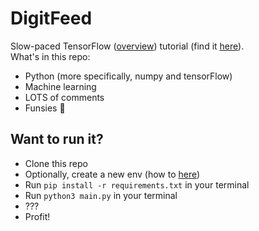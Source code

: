 # DigitFeed

Slow-paced TensorFlow ([overview](https://www.tensorflow.org/versions/r0.10/get_started/basic_usage.html#overview)) tutorial (find it [here](https://www.tensorflow.org/versions/r0.9/tutorials/mnist/beginners/index.html)).<br>
What's in this repo:

- Python (more specifically, numpy and tensorFlow)
- Machine learning
- LOTS of comments
- Funsies :tada:

## Want to run it?

- Clone this repo
- Optionally, create a new env (how to [here](http://docs.python-guide.org/en/latest/dev/virtualenvs/))
- Run `pip install -r requirements.txt` in your terminal
- Run `python3 main.py` in your terminal
- ???
- Profit!
